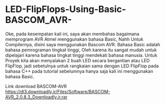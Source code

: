 # LED-FlipFlops-Using-Basic-BASCOM_AVR-
Oke, pada kesempatan kali ini, saya akan membahas bagaimana memprogram AVR Atmel menggunakan bahasa Basic, Nahh Untuk Compilernya, disini saya menggunakan Bascom AVR. Bahasa Basic adalah bahasa pemrograman tingkat tinggi,  Oleh karena itu sangat mudah untuk dipelajari karena bahasa tingkat tinggi mendekati bahasa manusia. Untuk Proyek kita akan menyalakan 2 buah LED secara bergantian atau LED FlipFlop, jadi sebetulnya untuk rangkaian sama dengan LED FlipFlop pada bahasa C++ pada tutorial sebelumnya hanya saja kali ini menggunakan bahasa Basic.

Link download BASCOM-AVR https://dl3.downloadly.ir/Files/Software/BASCOM-AVR_2.0.8.3_Downloadly.ir.rar
